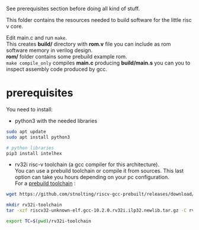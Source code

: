 See prerequisites section before doing all kind of stuff.  

This folder contains the resources needed to build software for the little risc v core.  

Edit main.c and run `make`.  
This creates **build/** directory with **rom.v** file you can include as rom software memory in verilog design.  
**rom/** folder contains some prebuild example rom.  
`make compile_only` compiles **main.c** producing **build/main.s** you can you to inspect assembly code produced by gcc.


# prerequisites
You need to install:
- python3 with the needed libraries
```bash
sudo apt update
sudo apt install python3

# python libraries
pip3 install intelhex
```

- rv32i risc-v toolchain (a gcc compiler for this architecture).  
You can use a prebuild toolchain or compile it from sources. This last option can take you hours depending on your pc configuration.  
For a [prebuild toolchain](https://github.com/stnolting/riscv-gcc-prebuilt) :
```bash
wget https://github.com/stnolting/riscv-gcc-prebuilt/releases/download/rv32i-2.0.0/riscv32-unknown-elf.gcc-10.2.0.rv32i.ilp32.newlib.tar.gz

mkdir rv32i-toolchain
tar -xzf riscv32-unknown-elf.gcc-10.2.0.rv32i.ilp32.newlib.tar.gz -C rv32i-toolchain

export TC=$(pwd)/rv32i-toolchain
```